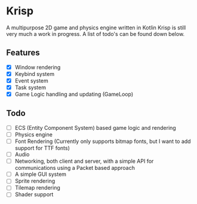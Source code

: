 # Krisp
A multipurpose 2D game and physics engine written in Kotlin
Krisp is still very much a work in progress. A list of todo's can be found down below.

## Features
- [x] Window rendering
- [x] Keybind system
- [x] Event system
- [x] Task system
- [x] Game Logic handling and updating (GameLoop)

## Todo
- [ ] ECS (Entity Component System) based game logic and rendering
- [ ] Physics engine
- [ ] Font Rendering (Currently only supports bitmap fonts, but I want to add support for TTF fonts)
- [ ] Audio
- [ ] Networking, both client and server, with a simple API for communications using a Packet based approach
- [ ] A simple GUI system
- [ ] Sprite rendering
- [ ] Tilemap rendering
- [ ] Shader support